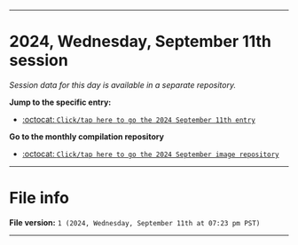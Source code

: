 
***

# 2024, Wednesday, September 11th session

_Session data for this day is available in a separate repository._

**Jump to the specific entry:**

- [:octocat: `Click/tap here to go the 2024 September 11th entry`](https://github.com/seanpm2001/SeansLifeArchive_Images_ModernSmurfsVillage_Y2024_V9/tree/SeansLifeArchive_ModernSmurfsVillage_Y2024_V9_Main-dev/2024/09_September/11/)

**Go to the monthly compilation repository**

- [:octocat: `Click/tap here to go the 2024 September image repository`](https://github.com/seanpm2001/SeansLifeArchive_Images_ModernSmurfsVillage_Y2024_V9/)

***

# File info

**File version:** `1 (2024, Wednesday, September 11th at 07:23 pm PST)`

***

